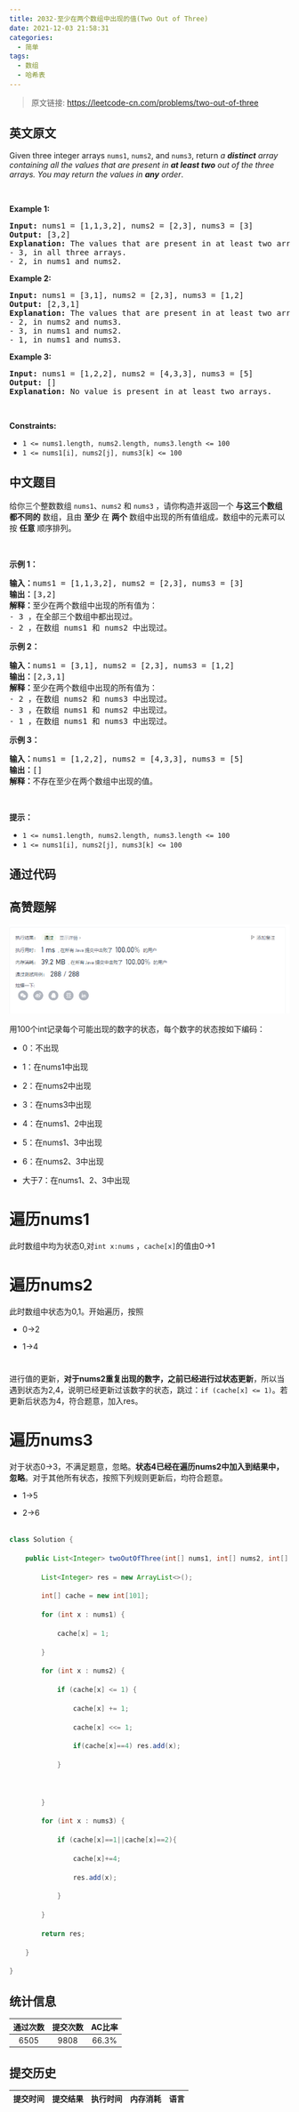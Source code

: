 ```yaml
---
title: 2032-至少在两个数组中出现的值(Two Out of Three)
date: 2021-12-03 21:58:31
categories:
  - 简单
tags:
  - 数组
  - 哈希表
---
```


> 原文链接: https://leetcode-cn.com/problems/two-out-of-three


## 英文原文
<div>Given three integer arrays <code>nums1</code>, <code>nums2</code>, and <code>nums3</code>, return <em>a <strong>distinct</strong> array containing all the values that are present in <strong>at least two</strong> out of the three arrays. You may return the values in <strong>any</strong> order</em>.
<p>&nbsp;</p>
<p><strong>Example 1:</strong></p>

<pre>
<strong>Input:</strong> nums1 = [1,1,3,2], nums2 = [2,3], nums3 = [3]
<strong>Output:</strong> [3,2]
<strong>Explanation:</strong> The values that are present in at least two arrays are:
- 3, in all three arrays.
- 2, in nums1 and nums2.
</pre>

<p><strong>Example 2:</strong></p>

<pre>
<strong>Input:</strong> nums1 = [3,1], nums2 = [2,3], nums3 = [1,2]
<strong>Output:</strong> [2,3,1]
<strong>Explanation:</strong> The values that are present in at least two arrays are:
- 2, in nums2 and nums3.
- 3, in nums1 and nums2.
- 1, in nums1 and nums3.
</pre>

<p><strong>Example 3:</strong></p>

<pre>
<strong>Input:</strong> nums1 = [1,2,2], nums2 = [4,3,3], nums3 = [5]
<strong>Output:</strong> []
<strong>Explanation:</strong> No value is present in at least two arrays.
</pre>

<p>&nbsp;</p>
<p><strong>Constraints:</strong></p>

<ul>
	<li><code>1 &lt;= nums1.length, nums2.length, nums3.length &lt;= 100</code></li>
	<li><code>1 &lt;= nums1[i], nums2[j], nums3[k] &lt;= 100</code></li>
</ul>
</div>

## 中文题目
<div>给你三个整数数组 <code>nums1</code>、<code>nums2</code> 和 <code>nums3</code> ，请你构造并返回一个 <strong>与这三个数组都不同的</strong> 数组，且由 <strong>至少</strong> 在 <strong>两个</strong> 数组中出现的所有值组成<em>。</em>数组中的元素可以按 <strong>任意</strong> 顺序排列。
<p>&nbsp;</p>

<p><strong>示例 1：</strong></p>

<pre>
<strong>输入：</strong>nums1 = [1,1,3,2], nums2 = [2,3], nums3 = [3]
<strong>输出：</strong>[3,2]
<strong>解释：</strong>至少在两个数组中出现的所有值为：
- 3 ，在全部三个数组中都出现过。
- 2 ，在数组 nums1 和 nums2 中出现过。
</pre>

<p><strong>示例 2：</strong></p>

<pre>
<strong>输入：</strong>nums1 = [3,1], nums2 = [2,3], nums3 = [1,2]
<strong>输出：</strong>[2,3,1]
<strong>解释：</strong>至少在两个数组中出现的所有值为：
- 2 ，在数组 nums2 和 nums3 中出现过。
- 3 ，在数组 nums1 和 nums2 中出现过。
- 1 ，在数组 nums1 和 nums3 中出现过。
</pre>

<p><strong>示例 3：</strong></p>

<pre>
<strong>输入：</strong>nums1 = [1,2,2], nums2 = [4,3,3], nums3 = [5]
<strong>输出：</strong>[]
<strong>解释：</strong>不存在至少在两个数组中出现的值。
</pre>

<p>&nbsp;</p>

<p><strong>提示：</strong></p>

<ul>
	<li><code>1 &lt;= nums1.length, nums2.length, nums3.length &lt;= 100</code></li>
	<li><code>1 &lt;= nums1[i], nums2[j], nums3[k] &lt;= 100</code></li>
</ul>
</div>

## 通过代码
<RecoDemo>
</RecoDemo>


## 高赞题解
![微信截图_20211010163758.png](../images/two-out-of-three-0.png)



用100个int记录每个可能出现的数字的状态，每个数字的状态按如下编码：

- 0：不出现

- 1：在nums1中出现

- 2：在nums2中出现

- 3：在nums3中出现

- 4：在nums1、2中出现

- 5：在nums1、3中出现

- 6：在nums2、3中出现

- 大于7：在nums1、2、3中出现



# 遍历nums1

此时数组中均为状态0,对`int x:nums` ，`cache[x]`的值由0->1



# 遍历nums2

此时数组中状态为0,1。开始遍历，按照

- 0->2

- 1->4

#  

进行值的更新，**对于nums2重复出现的数字，之前已经进行过状态更新**，所以当遇到状态为2,4，说明已经更新过该数字的状态，跳过：`if (cache[x] <= 1)`。若更新后状态为4，符合题意，加入res。



# 遍历nums3

对于状态0->3，不满足题意，忽略。**状态4已经在遍历nums2中加入到结果中，忽略**。对于其他所有状态，按照下列规则更新后，均符合题意。

- 1->5

- 2->6



```java []

class Solution {

    public List<Integer> twoOutOfThree(int[] nums1, int[] nums2, int[] nums3) {

        List<Integer> res = new ArrayList<>();

        int[] cache = new int[101];

        for (int x : nums1) {

            cache[x] = 1;

        }

        for (int x : nums2) {

            if (cache[x] <= 1) {

                cache[x] += 1;

                cache[x] <<= 1;

                if(cache[x]==4) res.add(x);

            }

            

        }

        for (int x : nums3) {

            if (cache[x]==1||cache[x]==2){

                cache[x]+=4;

                res.add(x);

            }

        }

        return res;

    }

}

```





## 统计信息
| 通过次数 | 提交次数 | AC比率 |
| :------: | :------: | :------: |
|    6505    |    9808    |   66.3%   |

## 提交历史
| 提交时间 | 提交结果 | 执行时间 |  内存消耗  | 语言 |
| :------: | :------: | :------: | :--------: | :--------: |

